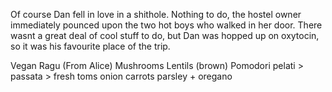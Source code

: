 Of course Dan fell in love in a shithole.
Nothing to do, the hostel owner immediately pounced upon the two hot boys who walked in her door. There wasnt a great deal of cool stuff to do, but Dan was hopped up on oxytocin, so it was his favourite place of the trip.

Vegan Ragu (From Alice)
Mushrooms
Lentils (brown)
Pomodori pelati > passata > fresh toms
onion
carrots
parsley + oregano
